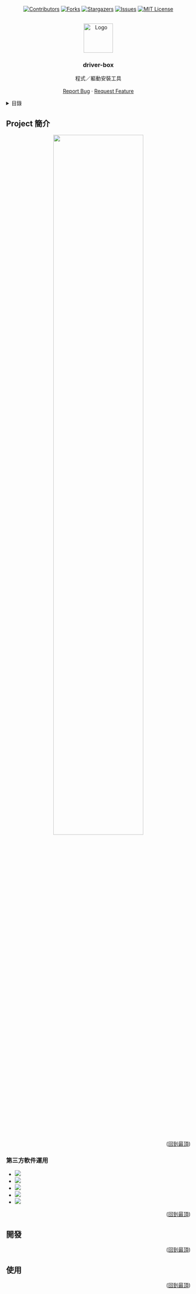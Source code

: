 <a id="readme-top"></a>



<!-- PROJECT SHIELDS -->
<div align="center">
  
  [![Contributors][contributors-shield]][contributors-url]
  [![Forks][forks-shield]][forks-url]
  [![Stargazers][stars-shield]][stars-url]
  [![Issues][issues-shield]][issues-url]
  [![MIT License][license-shield]][license-url]
  
</div>


<!-- PROJECT LOGO -->
<br />
<div align="center">
  <a href="https://github.com/SuperDumbTM/driver-box">
    <img src="https://github.com/user-attachments/assets/25624c0f-ce52-44f9-8345-68577f80b1f2" alt="Logo" width="80" height="80">
  </a>

  <h3 align="center">driver-box</h3>

  <p align="center">
    程式／軀動安裝工具
    <br />
    <br />
    <a href="https://github.com/SuperDumbTM/driver-box/issues/new?labels=bug&template=bug-report---.md">Report Bug</a>
    ·
    <a href="https://github.com/SuperDumbTM/driver-box/issues/new?labels=enhancement&template=feature-request---.md">Request Feature</a>
  </p>
</div>



<!-- TABLE OF CONTENTS -->
<details>
  <summary>目錄</summary>
  <ol>
    <li>
      <a href="#about-the-project">Project 簡介</a>
      <ul>
        <li><a href="#built-with">利用工具</a></li>
      </ul>
    </li>
    <li>
      <a href="#getting-started">開始使用</a>
      <ul>
        <li><a href="#prerequisites">Prerequisites</a></li>
        <li><a href="#installation">Installation</a></li>
      </ul>
    </li>
    <li><a href="#usage">Usage</a></li>
    <li><a href="#roadmap">Roadmap</a></li>
    <li><a href="#contributing">Contributing</a></li>
    <li><a href="#license">License</a></li>
    <li><a href="#contact">Contact</a></li>
    <li><a href="#acknowledgments">Acknowledgments</a></li>
  </ol>
</details>



<!-- ABOUT THE PROJECT -->
## Project 簡介

<p align="center">
  <img src="https://github.com/user-attachments/assets/93f63be9-7a42-4c6a-984c-f9f197913675" width="70%">
<p align="right">

<!-- TODO -->

<p align="right">(<a href="#readme-top">回到最頂</a>)</p>



### 第三方軟件運用

* [<img src="https://img.shields.io/badge/bootstrap%20icons-7532fa?style=for-the-badge&logo=bootstrap&logoColor=white">](https://icons.getbootstrap.com/)
* [<img src="https://img.shields.io/badge/go-01add8?style=for-the-badge&logo=go&logoColor=white">](https://go.dev/)
* [<img src="https://img.shields.io/badge/tailwindcss-38bdf8?style=for-the-badge&logo=tailwindcss&logoColor=white">](https://tailwindcss.com/)
* [<img src="https://img.shields.io/badge/vue.js-41b883?style=for-the-badge&logo=vue.js&logoColor=white">](https://vuejs.org/)
* [<img src="https://img.shields.io/badge/wails-d32a2d?style=for-the-badge&logo=wails&logoColor=white">](https://wails.io/)

<p align="right">(<a href="#readme-top">回到最頂</a>)</p>



<!-- GETTING STARTED -->
## 開發

<!-- TODO -->

<p align="right">(<a href="#readme-top">回到最頂</a>)</p>



<!-- USAGE EXAMPLES -->
## 使用

<!-- TODO -->

<p align="right">(<a href="#readme-top">回到最頂</a>)</p>



<!-- MARKDOWN LINKS & IMAGES -->
<!-- https://www.markdownguide.org/basic-syntax/#reference-style-links -->
[contributors-shield]: https://img.shields.io/github/contributors/SuperDumbTM/driver-box.svg?style=for-the-badge
[contributors-url]: https://github.com/SuperDumbTM/driver-box/graphs/contributors
[forks-shield]: https://img.shields.io/github/forks/SuperDumbTM/driver-box.svg?style=for-the-badge
[forks-url]: https://github.com/SuperDumbTM/driver-box/network/members
[stars-shield]: https://img.shields.io/github/stars/SuperDumbTM/driver-box.svg?style=for-the-badge
[stars-url]: https://github.com/SuperDumbTM/driver-box/stargazers
[issues-shield]: https://img.shields.io/github/issues/SuperDumbTM/driver-box.svg?style=for-the-badge
[issues-url]: https://github.com/SuperDumbTM/driver-box/issues
[license-shield]: https://img.shields.io/github/license/SuperDumbTM/driver-box.svg?style=for-the-badge
[license-url]: https://github.com/SuperDumbTM/driver-box/blob/master/LICENSE.txt
